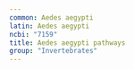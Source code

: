 ```yaml
---
common: Aedes aegypti
latin: Aedes aegypti
ncbi: "7159"
title: Aedes aegypti pathways
group: "Invertebrates"
---
```

